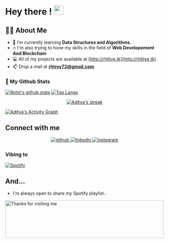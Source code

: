 # Hey there ! <img src="https://raw.githubusercontent.com/MartinHeinz/MartinHeinz/master/wave.gif" width="30px">

 ## 🙋‍♂️ About Me


- 🌱 I’m currently learning **Data Structures and Algorithms.**
- 🔥 I'm also trying to hone my skills in the field of  **Web Developement And Blockchain**
- 💻 All of my projects are available at [http://rhtlive.tk](http://rhtlive.tk)
- 📫 Drop a mail at **rhtroy72@gmail.com**

### 👀 My Github Stats

[![Rohit's github stats](https://github-readme-stats.vercel.app/api?username=AdityaPandey03&count_private=true&show_icons=true&theme=radical)](https://github.com/AdityaPandey03)
[![Top Langs](https://github-readme-stats.vercel.app/api/top-langs/?username=AdityaPandey03&show_icons=true&theme=radical&layout=compact)](https://github.com/AdityaPandey03)
</a>

<p align="center">
    <a href="https://github.com/rht-singh/github-readme-streak-stats">
        <img title="🔥 Get streak stats for your profile at git.io/streak-stats" alt="Aditya's streak" src="https://github-readme-streak-stats.herokuapp.com/?user=AdityaPandey03&theme=black-ice&hide_border=true&stroke=0000&background=060A0CD0"/>
    </a>
</p>

<a href="https://github.com/rht-singh/github-readme-activity-graph"><img alt="Aditya's Activity Graph" src="https://activity-graph.herokuapp.com/graph?username=AdityaPandey03&bg_color=0D1117&color=5BCDEC&line=5BCDEC&point=FFFFFF&hide_border=true" /></a>

## Connect with me  
<div align="center">
<a href="https://github.com/rht-singh" target="_blank">
<img src=https://img.shields.io/badge/github-%2324292e.svg?&style=for-the-badge&logo=github&logoColor=white alt=github style="margin-bottom: 5px;" />
</a>
<a href="https://www.linkedin.com/in/rohit-singh-922988206/" target="_blank">
<img src=https://img.shields.io/badge/linkedin-%231E77B5.svg?&style=for-the-badge&logo=linkedin&logoColor=white alt=linkedin style="margin-bottom: 5px;" />
</a>
<a href="https://www.instagram.com/rht_singh08/" target="_blank">
<img src=https://img.shields.io/badge/instagram-%23000000.svg?&style=for-the-badge&logo=instagram&logoColor=white alt=instagram style="margin-bottom: 5px;" />
</a>  


</div>  

### Vibing to
[![Spotify](https://spotify-live.vercel.app/api/spotify)](https://open.spotify.com/track/0NlGoUyOJSuSHmngoibVAs?si=0901a0e7ca2d497b)
 
## And...
- I'm always open to share my Spotify playlist..<br/>

<img height="120" alt="Thanks for visiting me" width="100%" src="https://raw.githubusercontent.com/BrunnerLivio/brunnerlivio/master/images/marquee.svg" />


